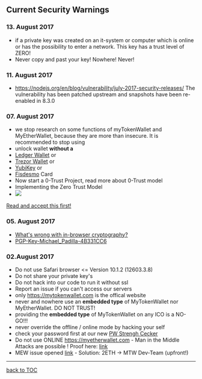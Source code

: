 ## Current Security Warnings

### 13. August 2017

* if a private key was created on an it-system or computer which is
  online or has the possibility to enter a network. This key has a trust level of ZERO!
* Never copy and past your key! Nowhere! Never!

### 11. August 2017
* https://nodejs.org/en/blog/vulnerability/july-2017-security-releases/
The vulnerability has been patched upstream and snapshots have been re-enabled in 8.3.0


### 07. August 2017

* we stop research on some functions of myTokenWallet and MyEtherWallet,
  because they are more than insecure. It is recommended to stop using
* unlock wallet **without a**
* [Ledger Wallet](https://www.ledgerwallet.com/r/07c5) or
* [Trezor Wallet](https://trezor.io/?a=bitcoins-today.com) or
* [YubiKey](http://amzn.to/2wlLPL3) or
* [Fisdesmo](https://shop.fidesmo.com/product/yubikey-neo-with-fidesmo)
  Card
* Now start a 0-Trust Project, read more about 0-Trust model
* Implementing the Zero Trust Model
* ![](https://doc.satoshilabs.com/trezor-user/_images/zero-trust-diagram.png)


[Read and accept this first!](https://github.com/Zwilla/mytokenwallet.com/blob/master/LICENSE)

### 05. August 2017

* [What's wrong with in-browser cryptography?](https://tonyarcieri.com/whats-wrong-with-webcrypto)
* [PGP-Key-Michael_Padilla-4B331CC6](PGP-Key-Michael_Padilla-4B331CC6.asc)


### 02.August 2017

* Do not use Safari browser <= Version 10.1.2 (12603.3.8)
* Do not share your private key's
* Do not hack into our code to run it without ssl
* Report an issue if you can't access our servers
* only https://mytokenwallet.com is the offical website
* never and nowhere use an **embedded type** of MyTokenWallet nor
  MyEtherWallet. DO NOT TRUST!
* providing the **embedded type** of MyTokenWallet on any ICO is a
  NO-GO!!!
* never override the offline / online mode by hacking your self
* check your password first at our new
  [PW Strengh Cecker](https://www.mytokenwallet.com/pwStrength-meter.html)
* Do not use ONLINE https://myetherwallet.com - Man in the Middle
  Attacks are possible ! Proof here: [link](https://goo.gl/jSjP8Z)
* MEW issue opened [link](https://goo.gl/MahDV5) - Solution: 2ETH -> MTW
  Dev-Team (upfront!)


***

[back to TOC](DOCS-TOC.md)
